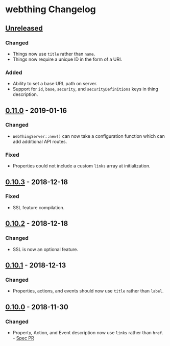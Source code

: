 # webthing Changelog

## [Unreleased]
### Changed
- Things now use `title` rather than `name`.
- Things now require a unique ID in the form of a URI.
### Added
- Ability to set a base URL path on server.
- Support for `id`, `base`, `security`, and `securityDefinitions` keys in thing description.

## [0.11.0] - 2019-01-16
### Changed
- `WebThingServer::new()` can now take a configuration function which can add additional API routes.
### Fixed
- Properties could not include a custom `links` array at initialization.

## [0.10.3] - 2018-12-18
### Fixed
- SSL feature compilation.

## [0.10.2] - 2018-12-18
### Changed
- SSL is now an optional feature.

## [0.10.1] - 2018-12-13
### Changed
- Properties, actions, and events should now use `title` rather than `label`.

## [0.10.0] - 2018-11-30
### Changed
- Property, Action, and Event description now use `links` rather than `href`. - [Spec PR](https://github.com/mozilla-iot/wot/pull/119)

[Unreleased]: https://github.com/mozilla-iot/webthing-rust/compare/v0.11.0...HEAD
[0.11.0]: https://github.com/mozilla-iot/webthing-rust/compare/v0.10.3...v0.11.0
[0.10.3]: https://github.com/mozilla-iot/webthing-rust/compare/v0.10.2...v0.10.3
[0.10.2]: https://github.com/mozilla-iot/webthing-rust/compare/v0.10.1...v0.10.2
[0.10.1]: https://github.com/mozilla-iot/webthing-rust/compare/v0.10.0...v0.10.1
[0.10.0]: https://github.com/mozilla-iot/webthing-rust/compare/v0.9.3...v0.10.0

